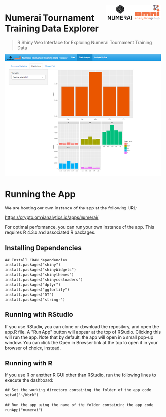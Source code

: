 <a href="https://omnianalytics.io" target="_blank"><img src="images/omni_numerai.png" align="right"/></a>

# Numerai Tournament Training Data Explorer
> R Shiny Web Interface for Exploring Numerai Tournament Training Data

<a href="https://crypto.omnianalytics.io/apps/numerai/" target="_blank"><img src="images/numerexplorer_screenshot.png"/></a>

# Running the App

We are hosting our own instance of the app at the following URL:

https://crypto.omnianalytics.io/apps/numerai/
    
For optimal performance, you can run your own instance of the app. This requires R 4.3.x and associated R packages.

## Installing Dependencies

    ## Install CRAN dependencies
    install.packages("shiny")
    install.packages("shinyWidgets")
    install.packages("shinythemes")
    install.packages("shinycssloaders")
    install.packages("dplyr")
    install.packages("ggfortify")
    install.packages("DT")
    install.packages("stringr")
    
## Running with RStudio
    
If you use RStudio, you can clone or download the repository, and open the app.R file. A "Run App" button will appear at the top of RStudio. Clicking this will run the app. Note that by default, the app will open in a small pop-up window. You can click the Open in Browser link at the top to open it in your browser of choice, instead.

## Running with R

If you use R or another R GUI other than RStudio, run the following lines to execute the dashboard:

    ## Set the working directory containing the folder of the app code
    setwd("~/Work")
    
    ## Run the app using the name of the folder containing the app code 
    runApp("numerai")
    

    
